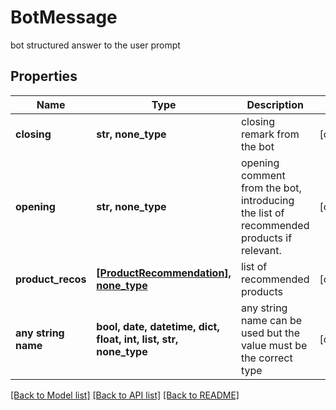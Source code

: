 # BotMessage

bot structured answer to the user prompt

## Properties
Name | Type | Description | Notes
------------ | ------------- | ------------- | -------------
**closing** | **str, none_type** | closing remark from the bot | [optional] 
**opening** | **str, none_type** | opening comment from the bot, introducing the list of recommended products if relevant. | [optional] 
**product_recos** | [**[ProductRecommendation], none_type**](ProductRecommendation.md) | list of recommended products | [optional] 
**any string name** | **bool, date, datetime, dict, float, int, list, str, none_type** | any string name can be used but the value must be the correct type | [optional]

[[Back to Model list]](../README.md#documentation-for-models) [[Back to API list]](../README.md#documentation-for-api-endpoints) [[Back to README]](../README.md)


